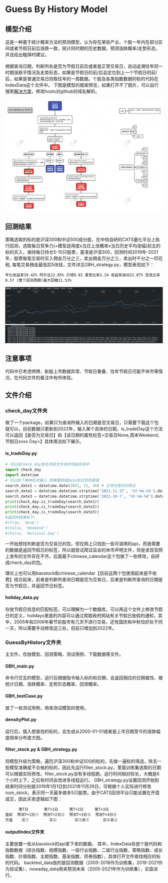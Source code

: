 # Guess By History Model

## 模型介绍
这是一种基于统计概率方法的预测模型，认为存在某些产业、个股一年内在部分区间或者节假日前后涨跌一致，统计同时期的历史数据，预测涨跌概率/走势形态，并且给出粗择时建议。 <br> <br>
根据查询日期，判断所处是否为节假日前后或者是正常交易日，自动追溯往年同一时期涨跌平情况及走势形态，如果是节假日的前/后会定位到上一个节假日的前/后，如果是普通交易日则取往年的一周数据。个股及各类指数数据的标的代码在IndexData这个文件中。
下图是模型的框架预览，如果打开不了图片，可以自行搜索[解决方案](https://blog.csdn.net/qq_38232598/article/details/91346392)，修改hosts对github的域名解析。

![GBHMpic](https://github.com/China-chenzhibo/GuessByHistory-Model/blob/f70a72aeeb7ff64372870a27932735f4388d0690/images/GBHMpic.png)

## 回测结果
策略选取的标的是沪深300和中证500成分股，在中信自研的CATS量化平台上执行回测，选取每日竞争力(=模型适用度x当日上涨概率x当日历史平均涨幅)前五的标的买入，保持每日持仓5-10只股票，基准是沪深300，回测时间2019年-2021年，股票每笔交易时买入佣金万分之三，卖出佣金万分之三，卖出时千分之一印花税, 每笔交易佣金最低扣5块钱，文件详见GBH_strategy.py，模型表现如下：<br>

    年化收益率29.42% 阿尔法12.85% 贝塔0.81 夏普比率1.24 收益率波动22.87% 信息比率0.57 (整个回测周期)最大回撤21.53%

![yieldcurve](https://github.com/China-chenzhibo/GuessByHistory-Model/blob/4615263da66f0fdbb1390738cbc5a1523ee4ef49/images/yield%20curve.png)
![stocktrend](https://github.com/China-chenzhibo/GuessByHistory-Model/blob/132f67bc26eef1042d66eadf512df128cf18ea1e/images/logstocktrend.png)
## 注意事项
代码中已考虑停牌、新股上市数据异常、节假日重叠、往年节假日可能不休市等情况，在代码文件的备注中有所体现。

## 文件介绍
### check_day文件夹
做了一个package，如果只为查询所输入的日期是否交易日，只需要下载这个包就可以，目前数据只更新到2022年，输入某个具体的日期，is_tradeDay这个方法可以返回【是否为交易日】和【该日期的属性标签<交易日None,周末Weekend,节假日xxxx Day>】具体用法如下展示。

#### is_tradeDay.py
```python
# 可以将check_day放在项目文件夹的同级目录中
import check_day
import datetime
# 可以如下两种形式输入 即需要转成date形式否则报错
search_date1 = datetime.date(2021, 11, 26) # 正常交易日的周五
search_date2 = datetime.datetime.strptime('2021-11-27', '%Y-%m-%d').date()  # 周末
search_date3 = datetime.datetime.strptime('2021-10-7', '%Y-%m-%d').date() # 国庆节
print(check_day.is_tradeDay(search_date1))
print(check_day.is_tradeDay(search_date2))
print(check_day.is_tradeDay(search_date3))
#返回的结果如下:
#(True, 'None')
#(False, 'Weekend')
#(False, 'National Day')
```

一开始想找判断是否为交易日的包，但在网上只找到一些可调用的api，而我需要的数据是返回节假日的标签，所以就尝试爬证监会的休市声明文件，但是发现官网上发布的文件存在不齐。后面基于chinese_calendar这个包做了一些修改，自研成check_day的包。 <br>

理论上也可以用baostock和chinese_calendar【目前这两个包使用起来是不收费】结合起来，前者是判断所查询日期是否为交易日，后者是判断所查询的日期是否为节假日，并返回节日标签。

#### holiday_data.py
存放节假日信息的匹配标签，可以理解为一个数据库，可以再这个文件上修改节假日的定义，holidays里面的内容可以通过爬取政府网站有关节假日放假的通知，其中，2005年和2006年春节前股市有几天不进行交易，还有国庆和中秋恰好处于同一天，所以需要手动修改这三处，目前只增加到2022年。


### GuessByHistory文件夹
主文件，存放模型、回测策略、测试用例、下载数据等文件。

#### GBH_main.py
命令行交互的模型，运行后根据指令输入标的和日期，会返回相应的日期属性、被统计日期、涨跌概率、走势形态概率、回测概率。
#### GBH_testCase.py
放了一些测试用例，用来测试模型的使用。
#### densityPlot.py
运行后，插入想查找的标的，会生成从2005-01-01或者是上市日期至今的涨跌幅度频率分布直方图。
#### filter_stock.py & GBH_strategy.py
将模型升级为策略，遍历沪深300和中证500的标的，先做一遍标的筛选，除去一些模型准确度不合格的标的，因此先运行filter_stock.py，里面训练集选取的日期可以根据实际修改。filter_stock.py没有多线程跑，运行时间相对较长，大概是6个小时上下，之后有时间会改进多线程运行。
GBH_strategy.py设置回测开始到结束时间分别是2019年1月1日到2021年11月26日，可根据个人实际进行修改num_stock，表示同一天最多做多5只股票。由于CATS回测平台只能设置在开盘成交，因此买卖逻辑如下图：

          第T日       第T+1日     第T+2日     第T+3日
    盘前  预测T+1日①  预测T+2日②  预测T+3日③  预测T+4日④ 
    开盘    买①         买②        买③卖①      买④卖②

#### outputIndex文件夹
主要放置一些从baostock的api拿下来的数据。
其中，IndexData存放个股代码和指数数据（综合指数、规模指数、一级行业指数、二级行业指数、策略指数、成长指数、价值指数、主题指数、基金指数、债券指数），具体打开文件查找相应的标的代码。
backtest_data放的是回测数据（2005-2018作为训练集，2019-2021作为验证集），nowaday_data用来预测未来（2005-2021年作为训练集），实盘进行。
